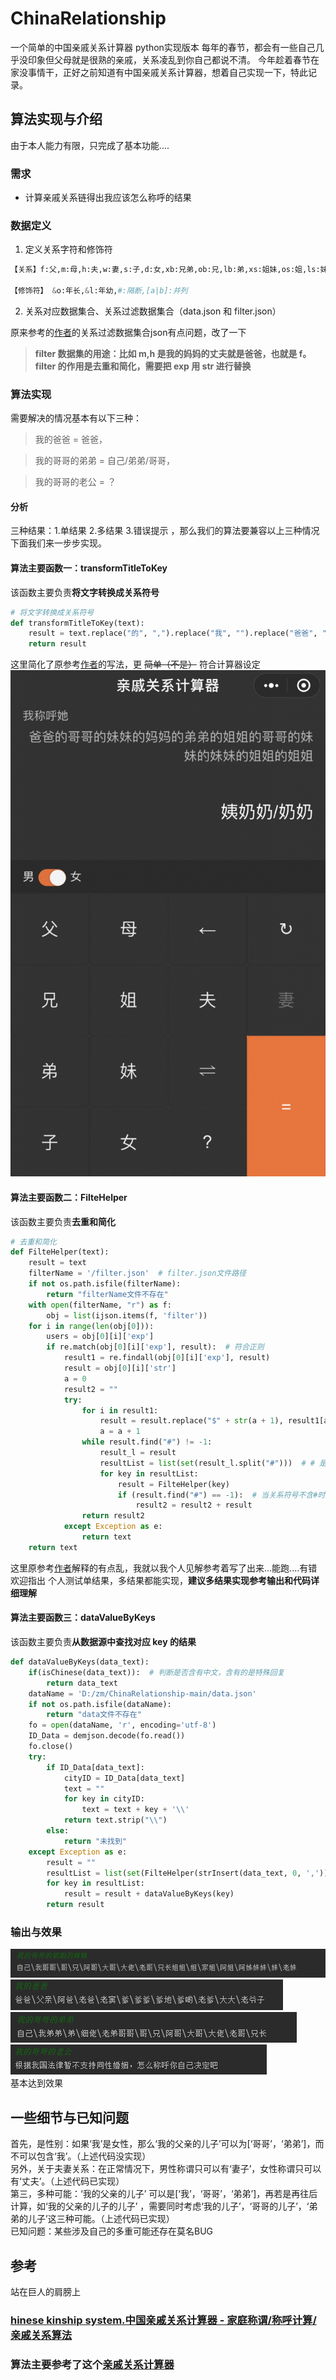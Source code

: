 # ChinaRelationship
一个简单的中国亲戚关系计算器 python实现版本
每年的春节，都会有一些自己几乎没印象但父母就是很熟的亲戚，关系凌乱到你自己都说不清。
今年趁着春节在家没事情干，正好之前知道有中国亲戚关系计算器，想着自己实现一下，特此记录。
## 算法实现与介绍
由于本人能力有限，只完成了基本功能....
### 需求
* 计算亲戚关系链得出我应该怎么称呼的结果
### 数据定义
    
1. 定义关系字符和修饰符
```python
【关系】f:父,m:母,h:夫,w:妻,s:子,d:女,xb:兄弟,ob:兄,lb:弟,xs:姐妹,os:姐,ls:妹

【修饰符】 &o:年长,&l:年幼,#:隔断,[a|b]:并列
```
2. 关系对应数据集合、关系过滤数据集合（data.json 和 filter.json）

原来参考的[作者](https://github.com/joywt/relationship)的关系过滤数据集合json有点问题，改了一下

 >**filter 数据集的用途：比如 m,h 是我的妈妈的丈夫就是爸爸，也就是 f。 filter 的作用是去重和简化，需要把 exp 用 str 进行替换**
 
### 算法实现
需要解决的情况基本有以下三种：
>我的爸爸 = 爸爸，

>我的哥哥的弟弟 = 自己/弟弟/哥哥，

>我的哥哥的老公 = ？

#### 分析
三种结果：1.单结果 2.多结果 3.错误提示 ，那么我们的算法要兼容以上三种情况
下面我们来一步步实现。

#### 算法主要函数一：transformTitleToKey
该函数主要负责**将文字转换成关系符号**
```python
# 将文字转换成关系符号
def transformTitleToKey(text):
    result = text.replace("的", ",").replace("我", "").replace("爸爸", "f").replace("父亲", "f").replace("妈妈","m").replace("母亲", "m").replace("爷爷","f,f").replace("奶奶","m,m").replace("老公","h").replace("丈夫", "h").replace("老婆", "w").replace("妻子", "h").replace("儿子", "s").replace("女儿", "d").replace("兄弟", "xd").replace("哥哥", "ob").replace("弟弟","lb").replace("姐妹","xs").replace("姐姐", "os").replace("妹妹", "ls").strip(",")
    return result
```
这里简化了原参考[作者](https://github.com/joywt/relationship)的写法，更 ~~简单（不是）~~ 符合计算器设定
![计算器](https://github.com/aoguai/ChinaRelationship/blob/main/images/relationship_0.png)
#### 算法主要函数二：FilteHelper
该函数主要负责**去重和简化**
```python
# 去重和简化
def FilteHelper(text):
    result = text
    filterName = '/filter.json'  # filter.json文件路径
    if not os.path.isfile(filterName):
        return "filterName文件不存在"
    with open(filterName, "r") as f:
        obj = list(ijson.items(f, 'filter'))
    for i in range(len(obj[0])):
        users = obj[0][i]['exp']
        if re.match(obj[0][i]['exp'], result):  # 符合正则
            result1 = re.findall(obj[0][i]['exp'], result)
            result = obj[0][i]['str']
            a = 0
            result2 = ""
            try:
                for i in result1:
                    result = result.replace("$" + str(a + 1), result1[a])
                    a = a + 1
                while result.find("#") != -1:
                    result_l = result
                    resultList = list(set(result_l.split("#")))  # # 是隔断符，所以分割文本
                    for key in resultList:
                        result = FilteHelper(key)
                        if (result.find("#") == -1):  # 当关系符号不含#时加入最终结果中
                            result2 = result2 + result
                return result2
            except Exception as e:
                return text
    return text
```
这里原参考[作者](https://github.com/joywt/relationship)解释的有点乱，我就以我个人见解参考着写了出来...能跑....有错欢迎指出
个人测试单结果，多结果都能实现，**建议多结果实现参考输出和代码详细理解**
#### 算法主要函数三：dataValueByKeys
该函数主要负责**从数据源中查找对应 key 的结果**
```python
def dataValueByKeys(data_text):
    if(isChinese(data_text)):  # 判断是否含有中文，含有的是特殊回复
        return data_text
    dataName = 'D:/zm/ChinaRelationship-main/data.json'
    if not os.path.isfile(dataName):
        return "data文件不存在"
    fo = open(dataName, 'r', encoding='utf-8')
    ID_Data = demjson.decode(fo.read())
    fo.close()
    try:
        if ID_Data[data_text]:
            cityID = ID_Data[data_text]
            text = ""
            for key in cityID:
                text = text + key + '\\'
            return text.strip("\\")
        else:
            return "未找到"
    except Exception as e:
        result = ""
        resultList = list(set(FilteHelper(strInsert(data_text, 0, ',')).split(",")))
        for key in resultList:
            result = result + dataValueByKeys(key)
        return result
```

### 输出与效果
![relationship_1](https://github.com/aoguai/ChinaRelationship/blob/main/images/relationship_1.png)
![relationship_2](https://github.com/aoguai/ChinaRelationship/blob/main/images/relationship_2.png)
![relationship_3](https://github.com/aoguai/ChinaRelationship/blob/main/images/relationship_3.png)
![relationship_4](https://github.com/aoguai/ChinaRelationship/blob/main/images/relationship_4.png)
 <br>基本达到效果
 
## 一些细节与已知问题
 首先，是性别：如果‘我’是女性，那么‘我的父亲的儿子’可以为[‘哥哥’，‘弟弟’]，而不可以包含‘我’。（上述代码没实现）<br>
另外，关于夫妻关系：在正常情况下，男性称谓只可以有‘妻子’，女性称谓只可以有‘丈夫’。（上述代码已实现）<br>
第三，多种可能：‘我的父亲的儿子’ 可以是[‘我’，‘哥哥’，‘弟弟’]，再若是再往后计算，如‘我的父亲的儿子的儿子’ ，需要同时考虑‘我的儿子’，‘哥哥的儿子’，‘弟弟的儿子’这三种可能。（上述代码已实现）<br>
已知问题：某些涉及自己的多重可能还存在莫名BUG

## 参考
站在巨人的肩膀上
### [hinese kinship system.中国亲戚关系计算器 - 家庭称谓/称呼计算/亲戚关系算法](https://github.com/mumuy/relationship)
### 算法主要参考了这个[亲戚关系计算器](https://github.com/joywt/relationship)
